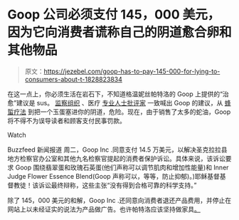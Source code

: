 # Goop 公司必须支付 145，000 美元，因为它向消费者谎称自己的阴道愈合卵和其他物品

> 原文：<https://jezebel.com/goop-has-to-pay-145-000-for-lying-to-consumers-about-t-1828823834>

在这一点上，你必须生活在岩石下，不知道格温妮丝帕特洛的 Goop 上提供的“治愈”建议是 sus。 [监察组织](https://jezebel.com/ad-industry-watchdog-group-calls-goops-health-claims-un-1798367177#_ga=2.103715203.2038398668.1536091939-30965780.1534283183) 、医疗 [专业人士](https://drjengunter.wordpress.com/2017/01/17/dear-gwyneth-paltrow-im-a-gyn-and-your-vaginal-jade-eggs-are-a-bad-idea/)[批评家](https://jezebel.com/wellness-womanhood-and-the-west-how-goop-profits-fro-1793674265#_ga=2.103715203.2038398668.1536091939-30965780.1534283183) 一致喊出 Goop 的建议，从 [蜂蜇疗法](https://jezebel.com/woman-dies-after-receiving-goop-endorsed-bee-sting-ther-1824016819) 到把一个玉蛋塞进你的阴道，危险。现在，由于销售了太多的蛇油，Goop 将不得不为误导读者和顾客支付民事罚款。

Watch

Buzzfeed 新闻报道 周二，Goop Inc .同意支付 14.5 万美元，以解决圣克拉拉县地方检察官办公室和其他九名检察官提起的消费者保护诉讼。具体来说，该诉讼要求 Goop 围绕翡翠蛋和玫瑰石英蛋(他们声称可以调节肌肉和增加性能量)和 Inner Judge Flower Essence Blend(Goop 声称可以，等等，防止抑郁)。)耶稣基督基督教徒！该诉讼最终辩称，这些主张“没有得到合格可靠的科学支持。”

除了 145，000 美元的和解，Goop Inc .还同意向消费者退还产品费用，并停止在网站上以未经证实的说法为产品做广告。也许帕特洛应该坚持做家具[。](https://jezebel.com/hey-some-of-these-goop-home-goods-are-actually-pretty-1828729168#_ga=2.246313351.2038398668.1536091939-30965780.1534283183)